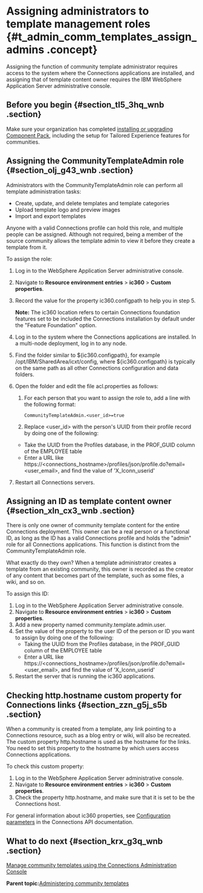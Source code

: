 # Assigning administrators to template management roles {#t_admin_comm_templates_assign_admins .concept}

Assigning the function of community template administrator requires access to the system where the Connections applications are installed, and assigning that of template content owner requires the IBM WebSphere Application Server administrative console.

## Before you begin {#section_tl5_3hq_wnb .section}

Make sure your organization has completed [installing or upgrading Component Pack](../install/cp_install_services_tasks.md), including the setup for Tailored Experience features for communities.

## Assigning the CommunityTemplateAdmin role {#section_olj_g43_wnb .section}

Administrators with the CommunityTemplateAdmin role can perform all template administration tasks:

-   Create, update, and delete templates and template categories
-   Upload template logo and preview images
-   Import and export templates

Anyone with a valid Connections profile can hold this role, and multiple people can be assigned. Although not required, being a member of the source community allows the template admin to view it before they create a template from it.

To assign the role:

1.  Log in to the WebSphere Application Server administrative console.
2.  Navigate to **Resource environment entries** \> **ic360** \> **Custom properties**.
3.  Record the value for the property ic360.configpath to help you in step 5.

    **Note:** The ic360 location refers to certain Connections foundation features set to be included the Connections installation by default under the "Feature Foundation" option.

4.  Log in to the system where the Connections applications are installed. In a multi-node deployment, log in to any node.
5.  Find the folder similar to $\{ic360.configpath\}, for example /opt/IBM/SharedArea/icxt/config, where $\{ic360.configpath\} is typically on the same path as all other Connections configuration and data folders.
6.  Open the folder and edit the file acl.properties as follows:
    1.  For each person that you want to assign the role to, add a line with the following format:

        ```
        CommunityTemplateAdmin.<user_id>=true
        ```

    2.  Replace <user\_id\> with the person's UUID from their profile record by doing one of the following:
    -   Take the UUID from the Profiles database, in the PROF\_GUID column of the EMPLOYEE table
    -   Enter a URL like https://<connections\_hostname\>/profiles/json/profile.do?email=<user\_email\>, and find the value of 'X\_lconn\_userid'
7.  Restart all Connections servers.

## Assigning an ID as template content owner {#section_xln_cx3_wnb .section}

There is only one owner of community template content for the entire Connections deployment. This owner can be a real person or a functional ID, as long as the ID has a valid Connections profile and holds the "admin" role for all Connections applications. This function is distinct from the CommunityTemplateAdmin role.

What exactly do they own? When a template administrator creates a template from an existing community, this owner is recorded as the creator of any content that becomes part of the template, such as some files, a wiki, and so on.

To assign this ID:

1.  Log in to the WebSphere Application Server administrative console.
2.  Navigate to **Resource environment entries** \> **ic360** \> **Custom properties**.
3.  Add a new property named community.template.admin.user.
4.  Set the value of the property to the user ID of the person or ID you want to assign by doing one of the following:
    -   Taking the UUID from the Profiles database, in the PROF\_GUID column of the EMPLOYEE table
    -   Enter a URL like https://<connections\_hostname\>/profiles/json/profile.do?email=<user\_email\>, and find the value of 'X\_lconn\_userid'
5.  Restart the server that is running the ic360 applications.

## Checking http.hostname custom property for Connections links {#section_zzn_g5j_s5b .section}

When a community is created from a template, any link pointing to a Connections resource, such as a blog entry or wiki, will also be recreated. The custom property http.hostname is used as the hostname for the links. You need to set this property to the hostname by which users access Connections applications.

To check this custom property:

1.  Log in to the WebSphere Application Server administrative console.
2.  Navigate to **Resource environment entries** \> **ic360** \> **Custom properties**.
3.  Check the property http.hostname, and make sure that it is set to be the Connections host.

For general information about ic360 properties, see [Configuration parameters](https://help.hcltechsw.com/connections/api/icxt/configuration.html) in the Connections API documentation.

## What to do next {#section_krx_g3q_wnb .section}

[Manage community templates using the Connections Administration Console](t_admin_comm_templates_manage.md)

**Parent topic:**[Administering community templates](../admin/t_admin_comm_templates_container.md)

